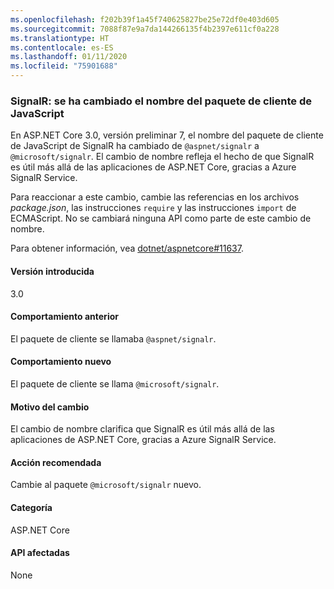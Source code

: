 ```yaml
---
ms.openlocfilehash: f202b39f1a45f740625827be25e72df0e403d605
ms.sourcegitcommit: 7088f87e9a7da144266135f4b2397e611cf0a228
ms.translationtype: HT
ms.contentlocale: es-ES
ms.lasthandoff: 01/11/2020
ms.locfileid: "75901688"
---
```

### <a name="signalr-javascript-client-package-name-changed"></a>SignalR: se ha cambiado el nombre del paquete de cliente de JavaScript

En ASP.NET Core 3.0, versión preliminar 7, el nombre del paquete de cliente de JavaScript de SignalR ha cambiado de `@aspnet/signalr` a `@microsoft/signalr`. El cambio de nombre refleja el hecho de que SignalR es útil más allá de las aplicaciones de ASP.NET Core, gracias a Azure SignalR Service.

Para reaccionar a este cambio, cambie las referencias en los archivos *package.json*, las instrucciones `require` y las instrucciones `import` de ECMAScript. No se cambiará ninguna API como parte de este cambio de nombre.

Para obtener información, vea [dotnet/aspnetcore#11637](https://github.com/dotnet/aspnetcore/issues/11637).

#### <a name="version-introduced"></a>Versión introducida

3.0

#### <a name="old-behavior"></a>Comportamiento anterior

El paquete de cliente se llamaba `@aspnet/signalr`.

#### <a name="new-behavior"></a>Comportamiento nuevo

El paquete de cliente se llama `@microsoft/signalr`.

#### <a name="reason-for-change"></a>Motivo del cambio

El cambio de nombre clarifica que SignalR es útil más allá de las aplicaciones de ASP.NET Core, gracias a Azure SignalR Service.

#### <a name="recommended-action"></a>Acción recomendada

Cambie al paquete `@microsoft/signalr` nuevo.

#### <a name="category"></a>Categoría

ASP.NET Core

#### <a name="affected-apis"></a>API afectadas

None

<!-- 

#### Affected APIs

Not detectable via API analysis

-->
